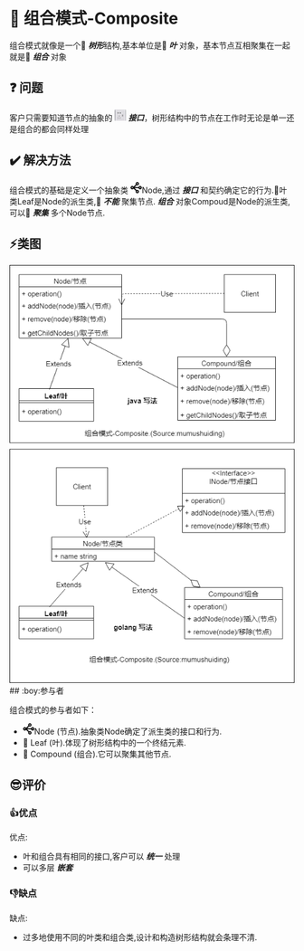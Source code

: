# :herb: 组合模式-Composite
组合模式就像是一个:palm_tree: ***树形***结构,基本单位是:leaves: ***叶*** 对象，基本节点互相聚集在一起就是:herb: ***组合*** 对象
## :question: 问题 
客户只需要知道节点的抽象的 <img src="./../img/pics/interface.png" width="20px" height="20px"/> ***接口***，树形结构中的节点在工作时无论是单一还是组合的都会同样处理
## :heavy_check_mark: 解决方法
组合模式的基础是定义一个抽象类 <img src="./../img/pics/node节点.png" width="20px" height="20px"/>Node,通过 ***接口*** 和契约确定它的行为.:leaves:叶类Leaf是Node的派生类,:no_entry_sign: ***不能*** 聚集节点. ***组合*** 对象Compoud是Node的派生类,可以:dart: ***聚集*** 多个Node节点.
## :zap:类图
<img src="./../img/design-patterns-05-composite.png">
## :boy:参与者

组合模式的参与者如下：
  * <img src="./../img/pics/node节点.png" width="20px" height="20px"/>Node (节点).抽象类Node确定了派生类的接口和行为.
  * :leaves: Leaf (叶).体现了树形结构中的一个终结元素.
  * :herb: Compound (组合).它可以聚集其他节点.
## :sunglasses:评价

### :+1:优点

优点:
  * 叶和组合具有相同的接口,客户可以 ***统一*** 处理
  * 可以多层 ***嵌套***

### :-1:缺点
缺点:
  * 过多地使用不同的叶类和组合类,设计和构造树形结构就会条理不清.